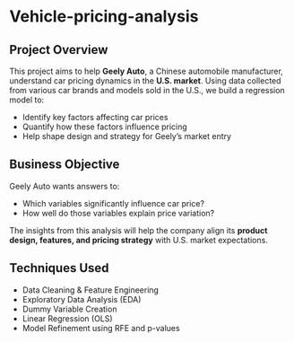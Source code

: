 # Vehicle-pricing-analysis

## Project Overview

This project aims to help **Geely Auto**, a Chinese automobile manufacturer, understand car pricing dynamics in the **U.S. market**. Using data collected from various car brands and models sold in the U.S., we build a regression model to:

- Identify key factors affecting car prices
- Quantify how these factors influence pricing
- Help shape design and strategy for Geely’s market entry

## Business Objective

Geely Auto wants answers to:
- Which variables significantly influence car price?
- How well do those variables explain price variation?

The insights from this analysis will help the company align its **product design, features, and pricing strategy** with U.S. market expectations.

## Techniques Used

- Data Cleaning & Feature Engineering
- Exploratory Data Analysis (EDA)
- Dummy Variable Creation
- Linear Regression (OLS)
- Model Refinement using RFE and p-values

